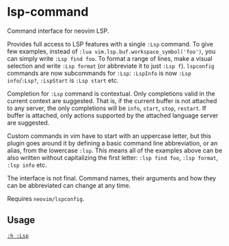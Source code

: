 # lsp-command

Command interface for neovim LSP.

Provides full access to LSP features with a single `:Lsp` command. To give few examples,
instead of `:lua vim.lsp.buf.workspace_symbol('foo')`, you can simply write `:Lsp find foo`.
To format a range of lines, make a visual selection and write `:Lsp format` (or
abbreviate it to just `:Lsp f`). `lspconfig` commands are now subcommands for `:Lsp`:
`:LspInfo` is now `:Lsp info`/`:Lsp?`, `:LspStart` is `:Lsp start` etc.

Completion for `:Lsp` command is contextual. Only completions valid in the current
context are suggested. That is, if the current buffer is not attached to any server, the
only completions will be `info`, `start`, `stop`, `restart`. If buffer is attached, only
actions supported by the attached language server are suggested.

Custom commands in vim have to start with an uppercase letter, but this plugin goes around
it by defining a basic command line abbreviation, or an alias, from the lowercase `:lsp`.
This means all of the examples above can be also written without capitalizing the first
letter: `:lsp find foo`, `:lsp format`, `:lsp info` etc.

The interface is not final. Command names, their arguments and how they can be abbreviated
can change at any time.

Requires `neovim/lspconfig`.

## Usage

[`:h :Lsp`](doc/lspcommand.txt)
